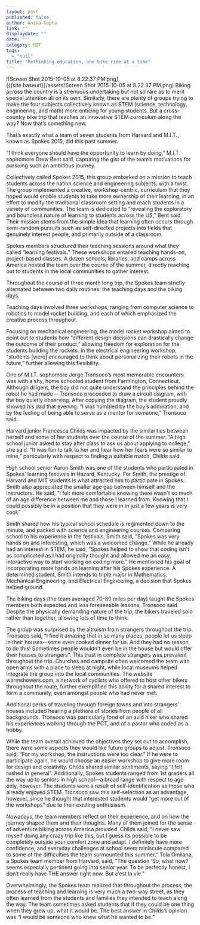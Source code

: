 ```yaml
---
layout: post
published: false
author: Anika Gupta
link: ""
displaydate: ""
date: ""
category: MIT
tags: 
  - "null"
title: "Rethinking education, one bike ride at a time"
---
```


![Screen Shot 2015-10-05 at 8.22.37 PM.png]({{site.baseurl}}/assets/Screen Shot 2015-10-05 at 8.22.37 PM.png)
Biking across the country is a strenuous undertaking but not so rare as to merit special attention all on its own. Similarly, there are plenty of groups trying to make the four subjects collectively known as STEM (science, technology, engineering, and math) more enticing for young students. But a cross-country bike trip that teaches an innovative STEM curriculum along the way? Now that’s something new. 

That’s exactly what a team of seven students from Harvard and M.I.T., known as Spokes 2015, did this past summer.

“I think everyone should have the opportunity to learn by doing,” M.I.T. sophomore Drew Bent said, capturing the gist of the team’s motivations for pursuing such an ambitious journey.

Collectively called Spokes 2015, this group embarked on a mission to teach students across the nation science and engineering subjects, with a twist. The group implemented a creative, workshop-centric, curriculum that they hoped would enable students to take more ownership of their learning, in an effort to modify the traditional classroom setting and reach students in a variety of communities. The team is dedicated to “revealing the exploratory and boundless nature of learning to students across the US,” Bent said. Their mission stems from the simple idea that learning often occurs through semi-random pursuits such as self-directed projects into fields that genuinely interest people, and primarily outside of a classroom.

Spokes members structured their teaching sessions around what they called “learning festivals.” These workshops entailed teaching hands-on, project-based classes. A dozen schools, libraries, and camps across America hosted the team over the course of the summer, directly reaching out to students in the local communities to gather interest. 

Throughout the course of three month long trip, the Spokes team strictly alternated between two daily routines: the teaching days and the biking days.

Teaching days involved three workshops, ranging from computer science to robotics to model rocket building, and each of which emphasized the creative process throughout.

Focusing on mechanical engineering, the model rocket workshop aimed to point out to students how “different design decisions can drastically change the outcome of their product,” allowing freedom for exploration for the students building the rockets. In the electrical engineering workshop, “students [were] encouraged to think about personalizing their robots in the future,” further allowing this flexibility.

One of M.I.T. sophomore Jorge Tronsoco’s most memorable encounters was with a shy, home schooled student from Farmington, Connecticut. Although diligent, the boy did not quite understand the principles behind the robot he had made— Tronsoco proceeded to draw a circuit diagram, with the boy quietly observing. After copying the diagram, the student proudly showed his dad that evening. “I was humbled by the boy’s admiration, and by the feeling of being able to serve as a mentor for someone,” Tronsoco said.

Harvard junior Francesca Childs was impacted by the similarities between herself and some of her students over the course of the summer. “A high school junior asked to stay after class to ask us about applying to college,” she said. “It was fun to talk to her and hear how her fears were so similar to mine,” particularly with respect to finding a suitable match, Childs said.

High school senior Aaron Smith was one of the students who participated in Spokes’ learning festivals in Hazard, Kentucky. For Smith, the prestige of Harvard and MIT students is what attracted him to participate in Spokes. Smith also appreciated the smaller age gap between himself and the instructors. He said, “I felt more comfortable knowing there wasn't so much of an age difference between me and those I learned from. Knowing that I could possibly be in a position that they were in in just a few years is very cool.”

Smith shared how his typical school schedule is regimented down to the minute, and packed with science and engineering courses. Comparing school to his experience in the festivals, Smith said, “Spokes was very hands on and interesting, which was a welcomed change.” While he already had an interest in STEM, he said, “Spokes helped to show that coding isn't as complicated as I had originally thought and allowed me an easy, interactive way to start working on coding more.” He mentioned his goal of incorporating more hands on learning after his Spokes experience. A determined student, Smith intends to triple major in Mathematics, Mechanical Engineering, and Electrical Engineering, a decision that Spokes helped ground.

The biking days (the team averaged 70-80 miles per day) taught the Spokes members both expected and less foreseeable lessons, Tronsoco said. Despite the physically demanding nature of the trip, the bikers traveled solo rather than together, allowing lots of time to think.

The group was surprised by the altruism from strangers throughout the trip. Tronsoco said, “I find it amazing that in so many places, people let us sleep in their houses--some even cooked dinner for us. And they had no reason to do this! Sometimes people wouldn’t even be in the house but would offer their houses to strangers”. This trust in complete strangers was prevalent throughout the trip. Churches and campsite often welcomed the team with open arms with a place to sleep at night, while local museums helped integrate the group into the local communities. The website warmshowers.com, a network of cyclists who offered to host other bikers throughout the route, further exemplified this ability for a shared interest to form a community, even amongst people who had never met.

Additional perks of traveling through foreign towns and into strangers’ houses included hearing a plethora of stories from people of all backgrounds. Tronsoco was particularly fond of an avid hiker who shared his experiences walking through the PCT, and of a pastor who coded as a hobby.

While the team overall achieved the objectives they set out to accomplish, there were some aspects they would like future groups to adjust. Tronsoco said, “For my workshop, the instructions were too clear.” If he were to participate again, he would choose an easier workshop to give more room for design and creativity. Childs shared similar sentiments, saying “I felt rushed in general”. Additionally, Spokes students ranged from 1st graders all the way up to seniors in high school—a broad range with respect to age only, however. The students were a result of self-identification as those who already enjoyed STEM. Tronsoco saw this self-selection as an advantage, however, since he thought that interested students would “get more out of the workshops” due to their existing enthusiasm.

Nowadays, the team members reflect on their experience, and on how the journey shaped them and their thoughts. Many of them joined for the sense of adventure biking across America provided. Childs said, “I never saw myself doing any crazy trip like this, but I guess its possible to be completely outside your comfort zone and adapt. I definitely have more confidence, and everyday challenges at school seem miniscule compared to some of the difficulties the team surmounted this summer.” Tola Omilana, a Spokes team member from Harvard, said, “The question ‘So, what now?’ seems especially pertinent going into senior year. To be perfectly honest, I don’t really have THE answer right now. But c’est la vie.” 

Overwhelmingly, the Spokes team realized that throughout the process, the process of teaching and learning is very much a two-way street, as they often learned from the students and families they intended to teach along the way. The team sometimes asked students that if they could be one thing when they grew up, what it would be. The best answer in Childs’s opinion was “I would be someone who knew what he wanted to be.”
